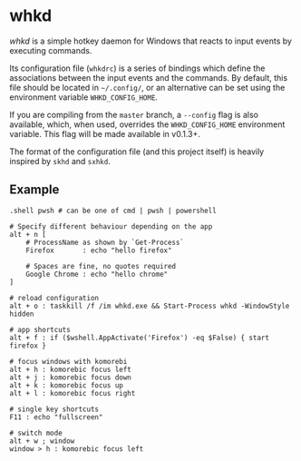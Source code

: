 # whkd

_whkd_ is a simple hotkey daemon for Windows that reacts to input events by executing commands.

Its configuration file (`whkdrc`) is a series of bindings which define the associations between the input events and the commands.
By default, this file should be located in `~/.config/`, or an alternative can be set using the environment variable `WHKD_CONFIG_HOME`.

If you are compiling from the `master` branch, a `--config` flag is also available, which, when used, overrides
the `WHKD_CONFIG_HOME` environment variable. This flag will be made available in v0.1.3+.

The format of the configuration file (and this project itself) is heavily inspired by `skhd` and `sxhkd`.

## Example

```
.shell pwsh # can be one of cmd | pwsh | powershell

# Specify different behaviour depending on the app
alt + n [
    # ProcessName as shown by `Get-Process`
    Firefox       : echo "hello firefox"
    
    # Spaces are fine, no quotes required
    Google Chrome : echo "hello chrome"
]

# reload configuration
alt + o : taskkill /f /im whkd.exe && Start-Process whkd -WindowStyle hidden

# app shortcuts
alt + f : if ($wshell.AppActivate('Firefox') -eq $False) { start firefox }

# focus windows with komorebi
alt + h : komorebic focus left
alt + j : komorebic focus down
alt + k : komorebic focus up
alt + l : komorebic focus right

# single key shortcuts
F11 : echo "fullscreen"

# switch mode
alt + w ; window
window > h : komorebic focus left
```
